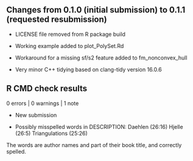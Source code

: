 ## Changes from 0.1.0 (initial submission) to 0.1.1 (requested resubmission)

* LICENSE file removed from R package build

* Working example added to plot_PolySet.Rd

* Workaround for a missing sf/s2 feature added to fm_nonconvex_hull

* Very minor C++ tidying based on clang-tidy version 16.0.6

## R CMD check results

0 errors | 0 warnings | 1 note

* New submission
  
* Possibly misspelled words in DESCRIPTION:
     Daehlen (26:16)
     Hjelle (26:5)
     Triangulations (25:26)

The words are author names and part of their book title, and correctly spelled.
